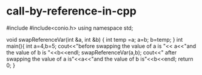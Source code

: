# call-by-reference-in-cpp

#include<iostream>
#include<conio.h>
using namespace std; 

void swapReferenceVar(int &a, int &b) {
   int temp =a; 
   a=b;
   b=temp;
}
int main(){
int a=4,b=5;
cout<<"before swapping the value of a is "<< a<<"and the value of b is "<<b<<endl; 
swapReferenceVar(a,b);
cout<<" after swapping the value of a is"<<a<<"and the value of b is"<<b<<endl;
return 0;
  }
